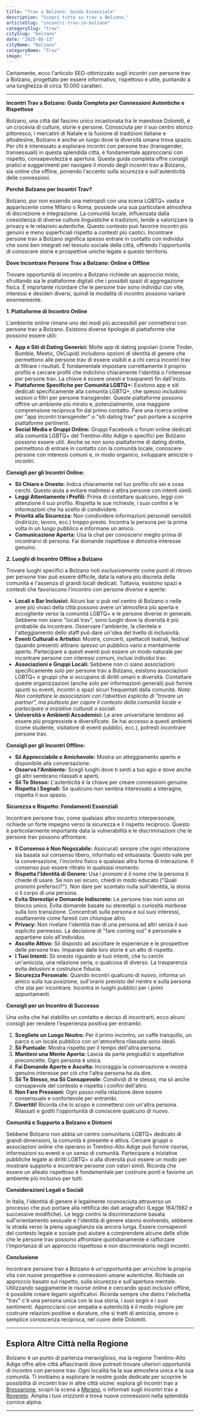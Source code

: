 ```yaml
---
title: "Trav a Bolzano: Guida Essenziale"
description: "Scopri tutto su trav a Bolzano."
articleSlug: "incontri-trav-in-bolzano" 
categorySlug: "trav"
citySlug: "bolzano"
date: "2025-05-13"
cityName: "Bolzano"
categoryName: "Trav"
image: ""
---
```


Certamente, ecco l'articolo SEO-ottimizzato sugli incontri con persone trav a Bolzano, progettato per essere informativo, rispettoso e utile, puntando a una lunghezza di circa 10.000 caratteri.

---

**Incontri Trav a Bolzano: Guida Completa per Connessioni Autentiche e Rispettose**

Bolzano, una città dal fascino unico incastonata tra le maestose Dolomiti, è un crocevia di culture, storie e persone. Conosciuta per il suo centro storico pittoresco, i mercatini di Natale e la fusione di tradizioni italiane e altoatesine, Bolzano è anche un luogo dove la diversità umana trova spazio. Per chi è interessato a esplorare incontri con persone trav (transgender, transessuali) in questa splendida città, è fondamentale approcciarsi con rispetto, consapevolezza e apertura. Questa guida completa offre consigli pratici e suggerimenti per navigare il mondo degli incontri trav a Bolzano, sia online che offline, ponendo l'accento sulla sicurezza e sull'autenticità delle connessioni.

**Perché Bolzano per Incontri Trav?**

Bolzano, pur non essendo una metropoli con una scena LGBTQ+ vasta e appariscente come Milano o Roma, possiede una sua particolare atmosfera di discrezione e integrazione. La comunità locale, influenzata dalla coesistenza di diverse culture linguistiche e tradizioni, tende a valorizzare la privacy e le relazioni autentiche. Questo contesto può favorire incontri più genuini e meno superficiali rispetto a contesti più caotici. Incontrare persone trav a Bolzano significa spesso entrare in contatto con individui che sono ben integrati nel tessuto sociale della città, offrendo l'opportunità di conoscere storie e prospettive uniche legate a questo territorio.

**Dove Incontrare Persone Trav a Bolzano: Online e Offline**

Trovare opportunità di incontro a Bolzano richiede un approccio misto, sfruttando sia le piattaforme digitali che i possibili spazi di aggregazione fisica. È importante ricordare che le persone trav sono individui con vite, interessi e desideri diversi, quindi le modalità di incontro possono variare enormemente.

**1. Piattaforme di Incontro Online**

L'ambiente online rimane uno dei modi più accessibili per connettersi con persone trav a Bolzano. Esistono diverse tipologie di piattaforme che possono essere utili:

*   **App e Siti di Dating Generici:** Molte app di dating popolari (come Tinder, Bumble, Meetic, OkCupid) includono opzioni di identità di genere che permettono alle persone trav di essere visibili e a chi cerca incontri trav di filtrare i risultati. È fondamentale impostare correttamente il proprio profilo e cercare profili che indichino chiaramente l'identità o l'interesse per persone trav. La chiave è essere onesti e trasparenti fin dall'inizio.
*   **Piattaforme Specifiche per Comunità LGBTQ+:** Esistono app e siti dedicati specificamente alla comunità LGBTQ+, che spesso includono sezioni o filtri per persone transgender. Queste piattaforme possono offrire un ambiente più mirato e, potenzialmente, una maggiore comprensione reciproca fin dal primo contatto. Fare una ricerca online per "app incontri transgender" o "siti dating trav" può portare a scoprire piattaforme pertinenti.
*   **Social Media e Gruppi Online:** Gruppi Facebook o forum online dedicati alla comunità LGBTQ+ del Trentino-Alto Adige o specifici per Bolzano possono essere utili. Anche se non sono piattaforme di dating dirette, permettono di entrare in contatto con la comunità locale, conoscere persone con interessi comuni e, in modo organico, sviluppare amicizie o incontri.

**Consigli per gli Incontri Online:**

*   **Sii Chiaro e Onesto:** Indica chiaramente nel tuo profilo chi sei e cosa cerchi. Questo aiuta a evitare malintesi e attira persone con intenti simili.
*   **Leggi Attentamente i Profili:** Prima di contattare qualcuno, leggi con attenzione il suo profilo. Rispetta le sue richieste, i suoi confini e le informazioni che ha scelto di condividere.
*   **Priorità alla Sicurezza:** Non condividere informazioni personali sensibili (indirizzo, lavoro, ecc.) troppo presto. Incontra la persona per la prima volta in un luogo pubblico e informane un amico.
*   **Comunicazione Aperta:** Usa la chat per conoscervi meglio prima di incontrarvi di persona. Fai domande rispettose e dimostra interesse genuino.

**2. Luoghi di Incontro Offline a Bolzano**

Trovare luoghi specifici a Bolzano noti *esclusivamente* come punti di ritrovo per persone trav può essere difficile, data la natura più discreta della comunità e l'assenza di grandi locali dedicati. Tuttavia, esistono spazi e contesti che favoriscono l'incontro con persone diverse e aperte:

*   **Locali e Bar Inclusivi:** Alcuni bar o pub nel centro di Bolzano o nelle aree più vivaci della città possono avere un'atmosfera più aperta e accogliente verso la comunità LGBTQ+ e le persone diverse in generale. Sebbene non siano "locali trav", sono luoghi dove la diversità è più probabile da incontrare. Osservare l'ambiente, la clientela e l'atteggiamento dello staff può dare un'idea del livello di inclusività.
*   **Eventi Culturali e Artistici:** Mostre, concerti, spettacoli teatrali, festival (quando presenti) attirano spesso un pubblico vario e mentalmente aperto. Partecipare a questi eventi può essere un modo naturale per incontrare persone con interessi comuni, inclusi individui trav.
*   **Associazioni e Gruppi Locali:** Sebbene non ci siano associazioni specificamente *solo* per persone trav a Bolzano, esistono associazioni LGBTQ+ o gruppi che si occupano di diritti umani e diversità. Contattare queste organizzazioni (anche solo per informazioni generali) può fornire spunti su eventi, incontri o spazi sicuri frequentati dalla comunità. *Nota: Non contattare le associazioni con l'obiettivo esplicito di "trovare un partner", ma piuttosto per capire il contesto della comunità locale e partecipare a iniziative culturali o sociali.*
*   **Università e Ambienti Accademici:** Le aree universitarie tendono ad essere più progressiste e diversificate. Se hai accesso a questi ambienti (come studente, visitatore di eventi pubblici, ecc.), potresti incontrare persone trav.

**Consigli per gli Incontri Offline:**

*   **Sii Approcciabile e Amichevole:** Mostra un atteggiamento aperto e disponibile alla conversazione.
*   **Osserva l'Ambiente:** Scegli luoghi dove ti senti a tuo agio e dove anche gli altri sembrano rilassati e aperti.
*   **Sii Te Stesso:** L'autenticità è la chiave per creare connessioni genuine.
*   **Rispetta i Segnali:** Se qualcuno non sembra interessato a interagire, rispetta il suo spazio.

**Sicurezza e Rispetto: Fondamenti Essenziali**

Incontrare persone trav, come qualsiasi altro incontro interpersonale, richiede un forte impegno verso la sicurezza e il rispetto reciproco. Questo è particolarmente importante data la vulnerabilità e le discriminazioni che le persone trav possono affrontare.

*   **Il Consenso è Non Negozabile:** Assicurati sempre che ogni interazione sia basata sul consenso libero, informato ed entusiasta. Questo vale per la conversazione, l'incontro fisico e qualsiasi altra forma di interazione. Il consenso può essere ritirato in qualsiasi momento.
*   **Rispetta l'Identità di Genere:** Usa i pronomi e il nome che la persona ti chiede di usare. Se non sei sicuro, chiedi in modo educato ("Quali pronomi preferisci?"). Non dare per scontato nulla sull'identità, la storia o il corpo di una persona.
*   **Evita Stereotipi e Domande Indiscrete:** Le persone trav non sono un blocco unico. Evita domande basate su stereotipi o curiosità morbose sulla loro transizione. Concentrati sulla persona e sui suoi interessi, esattamente come faresti con chiunque altro.
*   **Privacy:** Non rivelare l'identità trav di una persona ad altri senza il suo esplicito permesso. La decisione di "fare coming out" è personale e appartiene solo all'individuo.
*   **Ascolto Attivo:** Sii disposto ad ascoltare le esperienze e le prospettive delle persone trav. Imparare dalle loro storie è un atto di rispetto.
*   **I Tuoi Intenti:** Sii onesto riguardo ai tuoi intenti, che tu cerchi un'amicizia, una relazione seria, o qualcosa di diverso. La trasparenza evita delusioni e costruisce fiducia.
*   **Sicurezza Personale:** Quando incontri qualcuno di nuovo, informa un amico sulla tua posizione, sull'orario previsto del rientro e sulla persona che stai per incontrare. Incontra in luoghi pubblici per i primi appuntamenti.

**Consigli per un Incontro di Successo**

Una volta che hai stabilito un contatto e deciso di incontrarti, ecco alcuni consigli per rendere l'esperienza positiva per entrambi:

1.  **Scegliete un Luogo Neutro:** Per il primo incontro, un caffè tranquillo, un parco o un locale pubblico con un'atmosfera rilassata sono ideali.
2.  **Sii Puntuale:** Mostra rispetto per il tempo dell'altra persona.
3.  **Mantieni una Mente Aperta:** Lascia da parte pregiudizi o aspettative preconcette. Ogni persona è unica.
4.  **Fai Domande Aperte e Ascolta:** Incoraggia la conversazione e mostra genuino interesse per ciò che l'altra persona ha da dire.
5.  **Sii Te Stesso, ma Sii Consapevole:** Condividi di te stesso, ma sii anche consapevole del contesto e rispetta i confini dell'altro.
6.  **Non Fare Pressioni:** Ogni passo nella relazione deve essere consensuale e confortevole per entrambi.
7.  **Divertiti!** Ricorda che lo scopo è connettersi con un'altra persona. Rilassati e goditi l'opportunità di conoscere qualcuno di nuovo.

**Comunità e Supporto a Bolzano e Dintorni**

Sebbene Bolzano non abbia un centro comunitario LGBTQ+ dedicato di grandi dimensioni, la comunità è presente e attiva. Cercare gruppi o associazioni online che operano in Trentino-Alto Adige può fornire risorse, informazioni su eventi e un senso di comunità. Partecipare a iniziative pubbliche legate ai diritti LGBTQ+ o alla diversità può essere un modo per mostrare supporto e incontrare persone con valori simili. Ricorda che essere un alleato rispettoso è fondamentale per costruire ponti e favorire un ambiente più inclusivo per tutti.

**Considerazioni Legali e Sociali**

In Italia, l'identità di genere è legalmente riconosciuta attraverso un processo che può portare alla rettifica dei dati anagrafici (Legge 164/1982 e successive modifiche). Le leggi contro la discriminazione basata sull'orientamento sessuale e l'identità di genere stanno evolvendo, sebbene la strada verso la piena uguaglianza sia ancora lunga. Essere consapevoli del contesto legale e sociale può aiutare a comprendere alcune delle sfide che le persone trav possono affrontare quotidianamente e rafforzare l'importanza di un approccio rispettoso e non discriminatorio negli incontri.

**Conclusione**

Incontrare persone trav a Bolzano è un'opportunità per arricchire la propria vita con nuove prospettive e connessioni umane autentiche. Richiede un approccio basato sul rispetto, sulla sicurezza e sull'apertura mentale. Utilizzando saggiamente le risorse online e cercando spazi inclusivi offline, è possibile creare legami significativi. Ricorda sempre che dietro l'etichetta "trav" c'è una persona unica con la sua storia, i suoi sogni e i suoi sentimenti. Approcciarsi con empatia e autenticità è il modo migliore per costruire relazioni positive e durature, che si tratti di amicizia, amore o semplice conoscenza reciproca, nel cuore delle Dolomiti.

---

## Esplora Altre Città nella Regione

Bolzano è un punto di partenza meraviglioso, ma la regione Trentino-Alto Adige offre altre città affascinanti dove potresti trovare ulteriori opportunità di incontro con persone trav. Ogni località ha la sua atmosfera unica e la sua comunità. Ti invitiamo a esplorare le nostre guide dedicate per scoprire le possibilità di incontri trav in altre città vicine: esplora gli incontri trav a [Bressanone](/bressanone/trav/incontri-trav-in-bressanone), scopri la scena a [Merano](/merano/trav/incontri-trav-in-merano), o informati sugli incontri trav a [Rovereto](/rovereto/trav/incontri-trav-in-rovereto). Amplia i tuoi orizzonti e trova nuove connessioni nella splendida cornice alpina.

---

